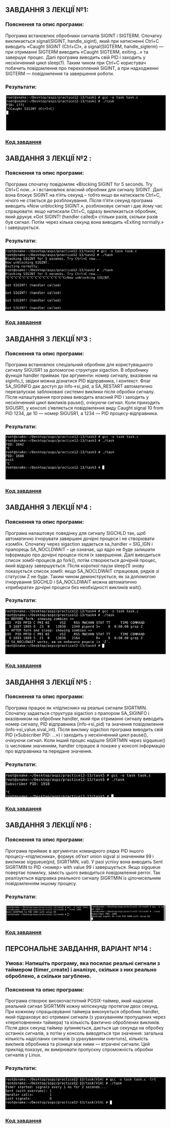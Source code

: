## ЗАВДАННЯ З ЛЕКЦІЇ №1:
### Пояснення та опис програми:
Програма встановлює обробники сигналів SIGINT і SIGTERM. Спочатку викликається signal(SIGINT, handle_sigint), який при натисненні Ctrl+C виводить «Caught SIGINT (Ctrl+C)», а signal(SIGTERM, handle_sigterm) — при отриманні SIGTERM виводить «Caught SIGTERM, exiting…» та завершує процес. Далі програма виводить свій PID і заходить у нескінченний цикл sleep(1). Таким чином при Ctrl+C користувач побачить повідомлення про перехоплений SIGINT, а при надходженні SIGTERM — повідомлення та завершення роботи.
### Результати:
![](task1/1.png)
### [Код завдання](task1/task.c)



## ЗАВДАННЯ З ЛЕКЦІЇ №2 :
### Пояснення та опис програми:
Програма спочатку повідомляє «Blocking SIGINT for 5 seconds. Try Ctrl+C now…» і встановлює власний обробник для сигналу SIGINT. Далі вона блокує SIGINT на п’ять секунд – тобто якщо ви натискаєте Ctrl+C, нічого не стається до розблокування. Після п’яти секунд програма виводить «Now unblocking SIGINT.», розблоковує сигнал і дає йому час спрацювати: якщо натискали Ctrl+C, одразу викликається обробник, який друкує «Got SIGINT! (handler called)» стільки разів, скільки разів був сигнал. Потім через кілька секунд вона виводить «Exiting normally.» і завершується.
### Результати:

![](task2/1.png)
### [Код завдання](task2/task.c)




## ЗАВДАННЯ З ЛЕКЦІЇ №3 :
### Пояснення та опис програми:
Програма встановлює спеціальний обробник для користувацького сигналу SIGUSR1 за допомогою структури sigaction. В обробнику функція handler приймає три аргументи: номер сигналу, вказівник на siginfo_t, звідки можна дізнатися PID відправника, і контекст. Флаг SA_SIGINFO дає доступ до info->si_pid, а SA_RESTART автоматично перезапускає заблоковані системні виклики після обробки сигналу. Після налаштування програма виводить власний PID і заходить у нескінченний цикл викликів pause(), очікуючи сигнал. Коли приходить SIGUSR1, у консолі з’являється повідомлення виду
Caught signal 10 from PID 1234, де 10 — номер SIGUSR1, а 1234 — PID процесу-відправника.
### Результати:

![](task3/1.png)
### [Код завдання](task3/task.c)




## ЗАВДАННЯ З ЛЕКЦІЇ №4 :
### Пояснення та опис програми:
Програма налаштовує поведінку для сигналу SIGCHLD так, щоб автоматично ігнорувати завершені дочірні процеси і не створювати «зомбі». Спочатку через sigaction задається sa_handler = SIG_IGN і прапорець SA_NOCLDWAIT – це означає, що ядро не буде залишати інформацію про дочірні процеси після їх завершення. Далі виводиться список зомбі-процесів до fork(), потім створюється дочірній процес, який відразу завершується. Після короткої паузи sleep(1) знову показується список зомбі: якщо SA_NOCLDWAIT спрацював, рядків зі статусом Z не буде. Таким чином демонструється, як за допомогою ігнорування SIGCHLD і SA_NOCLDWAIT можна автоматично «прибирати» дочірні процеси без необхідності викликів wait().
### Результати:

![](task4/1.png)
### [Код завдання](task4/task.c)




## ЗАВДАННЯ З ЛЕКЦІЇ №5 :
### Пояснення та опис програми:
Програма працює як «підписник» на реальні сигнали SIGRTMIN. Спочатку задається структура sigaction з прапором SA_SIGINFO і вказівником на обробник handler, який при отриманні сигналу виводить номер сигналу, PID відправника (info->si_pid) та значення повідомлення (info->si_value.sival_int). Після виклику sigaction програма виводить свій PID («Subscriber PID: …») і заходить у нескінченний цикл pause(), очікуючи сигнал. Коли інший процес надішле SIGRTMIN через sigqueue() із числовим значенням, handler спрацює й покаже у консолі інформацію про відправника та передане значення.
### Результати:
![](task5/1.png)
### [Код завдання](task5/task.c)




## ЗАВДАННЯ З ЛЕКЦІЇ №6 :
### Пояснення та опис програми:
Програма приймає в аргументах командного рядка PID іншого процесу-«підписника», формує об’єкт union sigval зі значенням 99 і викликає sigqueue(pid, SIGRTMIN, val). У разі успіху вона виводить
Sent SIGRTMIN to PID <номер> with value 99
і завершується. Якщо sigqueue повертає помилку, замість цього виводиться повідомлення perror. Так реалізується відправка реального сигналу SIGRTMIN із цілочисельним повідомленням іншому процесу.
### Результати:

![](task6/1.png)
### [Код завдання](task6/task.c)





## ПЕРСОНАЛЬНЕ ЗАВДАННЯ, ВАРІАНТ №14 :
### Умова: Напишіть програму, яка посилає реальні сигнали з таймером (timer_create) і аналізує, скільки з них реально оброблено, а скільки загублено.
### Пояснення та опис програми:
Програма створює високочастотний POSIX-таймер, який надсилає реальний сигнал SIGRTMIN кожну мілісекунду протягом двох секунд. При кожному спрацьовуванні таймера виконується обробник handler, який підраховує всі отримані сигнали (з урахуванням пропущених через «переповнення» таймера) та кількість фактично оброблених викликів. Після двох секунд таймер зупиняється, дається ще секунда на обробку останніх сигналів, а потім у консоль виводяться три значення: загальна кількість надісланих сигналів (з урахуванням overruns), кількість викликів обробника та різниця між ними — втрачені сигнали. Цей приклад показує, як вимірювати пропускну спроможність обробки сигналів у Linux.
### Результати:

![](task(V14)/1.png)
### [Код завдання](task(V14)/task.c)



